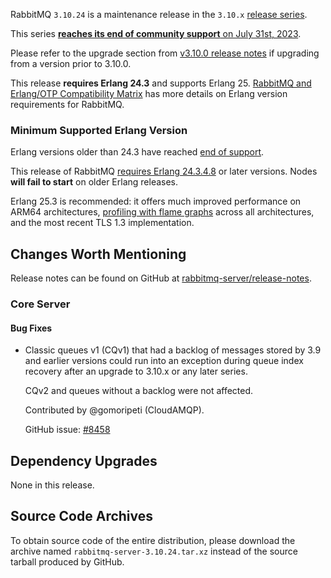 RabbitMQ `3.10.24` is a maintenance release in the `3.10.x` [release series](https://www.rabbitmq.com/versions.html).

This series [**reaches its end of community support** on July 31st, 2023](https://rabbitmq.com/versions.html).

Please refer to the upgrade section from [v3.10.0 release notes](https://github.com/rabbitmq/rabbitmq-server/releases/tag/v3.10.0)
if upgrading from a version prior to 3.10.0.

This release **requires Erlang 24.3** and supports Erlang 25.
[RabbitMQ and Erlang/OTP Compatibility Matrix](https://www.rabbitmq.com/which-erlang.html) has more details on
Erlang version requirements for RabbitMQ.


### Minimum Supported Erlang Version

Erlang versions older than 24.3 have reached [end of support](https://www.rabbitmq.com/which-erlang.html).

This release of RabbitMQ [requires Erlang 24.3.4.8](https://github.com/rabbitmq/rabbitmq-packaging/pull/35)
or later versions. Nodes **will fail to start** on older Erlang releases.

Erlang 25.3 is recommended: it offers much improved performance on ARM64 architectures, [profiling with flame graphs](https://blog.rabbitmq.com/posts/2022/05/flame-graphs/)
across all architectures, and the most recent TLS 1.3 implementation.


## Changes Worth Mentioning

Release notes can be found on GitHub at [rabbitmq-server/release-notes](https://github.com/rabbitmq/rabbitmq-server/tree/v3.10.x/release-notes).


### Core Server

#### Bug Fixes

 * Classic queues v1 (CQv1) that had a backlog of messages stored by 3.9 and earlier versions
   could run into an exception during queue index recovery after an upgrade to 3.10.x or any later series.

   CQv2 and queues without a backlog were not affected.

   Contributed by @gomoripeti (CloudAMQP).

   GitHub issue: [#8458](https://github.com/rabbitmq/rabbitmq-server/pull/8458)


## Dependency Upgrades

None in this release.


## Source Code Archives

To obtain source code of the entire distribution, please download the archive named `rabbitmq-server-3.10.24.tar.xz`
instead of the source tarball produced by GitHub.
